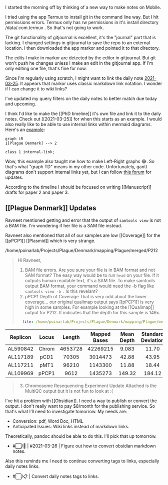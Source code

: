 I started the morning off by thinking of a new way to make notes on Mobile.

I tried using the app Termux to install git in the command line way. But I hit permissions errors. Termux only has rw permissions in it's install directory /data/.com.termux . So that's not going to work.

The git functionality of gitjournal is excellent, it's the "journal" part that is lacking. I changed settings in gitjournal to save the repo to an external location. I then downloaded the app markor and pointed it to that directory.

The edits I make in markor are detected by the editor in gitjournal. But git won't push he changes unless I make an edit in the gitjournal app. If I'm only editing one file, that's fine for now.

 Since I'm regularly using scratch, I might want to link the daily note [2021-03-25](../journal/2021-03-25.md). It appears that markor uses classic markdown link notation. I wonder if I can change it to wiki links?

I've updated my query filters on the daily notes to better match due today and upcoming.

I think I'd like to make the [[PhD timeline]] it's own file and link it to the daily notes. Check out [[2021-03-25]] for when this starts as an example. I would also really like to be able to use internal links within mermaid diagrams. Here's an [example](https://forum.obsidian.md/t/obsidian-links-in-mermaid/2965/8):

```mermaid
graph LR
1[Plague Denmark] --> 2

class 1 internal-link;
```

Wow, this example also taught me how to make Left-Right graphs 😂. So that's what "graph TD" means in my other code. Unfortunately, gantt diagrams don't support internal links yet, but I can follow [this forum](https://forum.obsidian.md/t/how-to-set-internal-links-in-gantt-chart/13903) for updates.

According to the timeline I should be focused on writing [[Manuscript]] drafts for paper 2 and paper 3.

## [[Plague Denmark]] Updates

Ravneet mentioned getting and error that the output of ```samtools view``` is not a BAM file. I'm wondering if her file is a SAM file instead.


Ravneet also mentioned that all of our samples are low [[Coverage]] for the [[pPCP1]] [[Plasmid]] which is very strange.

/home/poinarlab/Projects/Plague/Denmark/mapping/Plague/merged/P212

> Hi Ravneet,
> 
> 1. BAM file errors.
>   Are you sure your file is in BAM format and not SAM format? The easy way would be to run ```head``` on your file. If it outputs human readable text, it's a SAM file. To make samtools output BAM format, your command would need the -b flag like ```samtools view -b ```. Is this revelant?
> 2. pPCP1 Depth of Coverage
>   That is very odd about the lower coverage... our original qualimap output says [[pPCP1]] is very high in some samples. For example looking at the [[Qualimap]] output for P212. It indicates that the depth for this sample is 149x.
>   ```yaml
>     file: /home/poinarlab/Projects/Plague/Denmark/mapping/Plague/merged/P212/genome_results.txt
>   ```

| Replicon | Locus | Length  | Mapped Bases | Mean Depth | Standard Deviation |
|:--------:|:-----:|:-------:|:------------:|:----------:|:------------------:|
| AL590842 | Chrom | 4653728 |   42269215   |   9.083    |       11.70        |
| AL117189 | pCD1  |  70305  |   3014473    |   42.88    |       43.95        |
| AL117211 | pMT1  |  96210  |   1143300    |   11.88    |       18.44        |
| AL109969 | pPCP1 |  9612   |   1435273    |   149.32   |       184.12       |


> 3. Chromosome Resequencing Experiment Update
>   Attached is the MultiQC output but it is not fun to look at :( 

I've hit a problem with [[Obsidian]]. I need a way to publish or convert the output. I don't really want to pay $8/month for the publishing service. So that's what I'll need to investigate tomorrow. My needs are:

- Conversion: pdf, Word Doc, HTML
- Anticipated Issues: Wiki links instead of markdown links.

Theoretically, pandoc should be able to do this. I'll pick that up tomorrow.

- #⬜/🧨 | #2021-03-26 | Figure out how to convert obsidian markdown notes.

Also this reminds me I need to continue converting tags to links, especially daily notes links.

- #⬜/📋 | Convert daily notes tags to links.